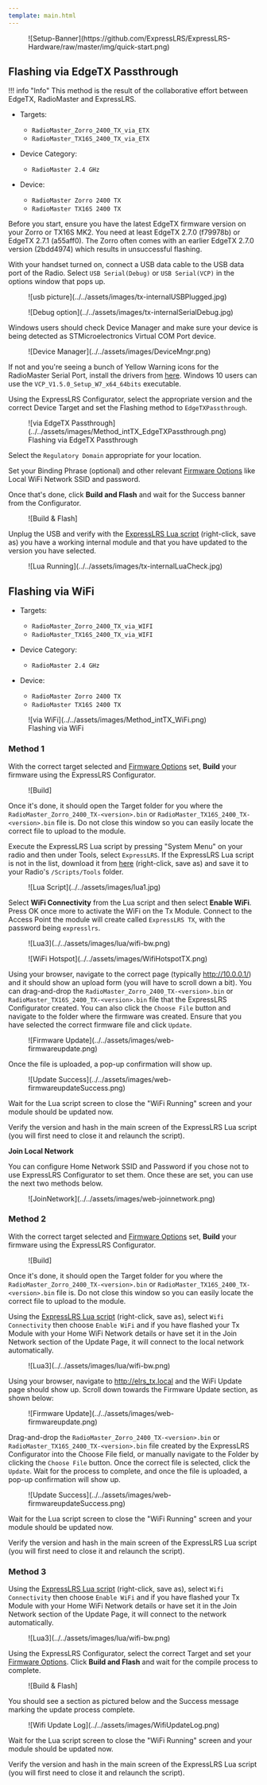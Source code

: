 ```yaml
---
template: main.html
---
```


<figure markdown>
![Setup-Banner](https://github.com/ExpressLRS/ExpressLRS-Hardware/raw/master/img/quick-start.png)
</figure>

## Flashing via EdgeTX Passthrough

!!! info "Info"
    This method is the result of the collaborative effort between EdgeTX, RadioMaster and ExpressLRS.

- Targets:
    - `RadioMaster_Zorro_2400_TX_via_ETX`
    - `RadioMaster_TX16S_2400_TX_via_ETX`

- Device Category:
    - `RadioMaster 2.4 GHz`

- Device:
    - `RadioMaster Zorro 2400 TX`
    - `RadioMaster TX16S 2400 TX`

Before you start, ensure you have the latest EdgeTX firmware version on your Zorro or TX16S MK2. You need at least EdgeTX 2.7.0 (f79978b) or EdgeTX 2.7.1 (a55aff0). The Zorro often comes with an earlier EdgeTX 2.7.0 version (2bdd4974) which results in unsuccessful flashing.

With your handset turned on, connect a USB data cable to the USB data port of the Radio. Select `USB Serial(Debug)` or `USB Serial(VCP)` in the options window that pops up. 

<figure markdown>
![usb picture](../../assets/images/tx-internalUSBPlugged.jpg)
</figure>

<figure markdown>
![Debug option](../../assets/images/tx-internalSerialDebug.jpg)
</figure>

Windows users should check Device Manager and make sure your device is being detected as STMicroelectronics Virtual COM Port device. 

<figure markdown>
![Device Manager](../../assets/images/DeviceMngr.png)
</figure>

If not and you're seeing a bunch of Yellow Warning icons for the RadioMaster Serial Port, install the drivers from [here](https://www.st.com/en/development-tools/stsw-stm32102.html). Windows 10 users can use the `VCP_V1.5.0_Setup_W7_x64_64bits` executable.

Using the ExpressLRS Configurator, select the appropriate version and the correct Device Target and set the Flashing method to `EdgeTXPassthrough`.

<figure markdown>
![via EdgeTX Passthrough](../../assets/images/Method_intTX_EdgeTXPassthrough.png)
<figcaption>Flashing via EdgeTX Passthrough</figcaption>
</figure>

Select the `Regulatory Domain` appropriate for your location.

Set your Binding Phrase (optional) and other relevant [Firmware Options] like Local WiFi Network SSID and password.

Once that's done, click **Build and Flash** and wait for the Success banner from the Configurator.

<figure markdown>
![Build & Flash]
</figure>

Unplug the USB and verify with the [ExpressLRS Lua script] (right-click, save as) you have a working internal module and that you have updated to the version you have selected.

<figure markdown>
![Lua Running](../../assets/images/tx-internalLuaCheck.jpg)
</figure>

## Flashing via WiFi

- Targets:
    - `RadioMaster_Zorro_2400_TX_via_WIFI`
    - `RadioMaster_TX16S_2400_TX_via_WIFI`

- Device Category:
    - `RadioMaster 2.4 GHz`

- Device: 
    - `RadioMaster Zorro 2400 TX`
    - `RadioMaster TX16S 2400 TX`

<figure markdown>
![via WiFi](../../assets/images/Method_intTX_WiFi.png)
<figcaption>Flashing via WiFi</figcaption>
</figure>

### Method 1

With the correct target selected and [Firmware Options] set, **Build** your firmware using the ExpressLRS Configurator.

<figure markdown>
![Build]
</figure>

Once it's done, it should open the Target folder for you where the `RadioMaster_Zorro_2400_TX-<version>.bin` or `RadioMaster_TX16S_2400_TX-<version>.bin` file is. Do not close this window so you can easily locate the correct file to upload to the module.

Execute the ExpressLRS Lua script by pressing "System Menu" on your radio and then under Tools, select `ExpressLRS`. If the ExpressLRS Lua script is not in the list, download it from [here](https://github.com/ExpressLRS/ExpressLRS/blob/3.x.x-maintenance/src/lua/elrsV3.lua?raw=true) (right-click, save as) and save it to your Radio's `/Scripts/Tools` folder.

<figure markdown>
![Lua Script](../../assets/images/lua1.jpg)
</figure>

Select **WiFi Connectivity** from the Lua script and then select **Enable WiFi**. Press OK once more to activate the WiFi on the Tx Module. Connect to the Access Point the module will create called `ExpressLRS TX`, with the password being `expresslrs`.

<figure markdown>
![Lua3](../../assets/images/lua/wifi-bw.png)
</figure>

<figure markdown>
![WiFi Hotspot](../../assets/images/WifiHotspotTX.png)
</figure>

Using your browser, navigate to the correct page (typically http://10.0.0.1/) and it should show an upload form (you will have to scroll down a bit). You can drag-and-drop the `RadioMaster_Zorro_2400_TX-<version>.bin` or `RadioMaster_TX16S_2400_TX-<version>.bin` file that the ExpressLRS Configurator created. You can also click the `Choose File` button and navigate to the folder where the firmware was created. Ensure that you have selected the correct firmware file and click `Update`.

<figure markdown>
![Firmware Update](../../assets/images/web-firmwareupdate.png)
</figure>

Once the file is uploaded, a pop-up confirmation will show up.

<figure markdown>
![Update Success](../../assets/images/web-firmwareupdateSuccess.png)
</figure>

Wait for the Lua script screen to close the "WiFi Running" screen and your module should be updated now.

Verify the version and hash in the main screen of the ExpressLRS Lua script (you will first need to close it and relaunch the script).

**Join Local Network**

You can configure Home Network SSID and Password if you chose not to use ExpressLRS Configurator to set them. Once these are set, you can use the next two methods below.

<figure markdown>
![JoinNetwork](../../assets/images/web-joinnetwork.png)
</figure>

### Method 2

With the correct target selected and [Firmware Options] set, **Build** your firmware using the ExpressLRS Configurator.

<figure markdown>
![Build]
</figure>

Once it's done, it should open the Target folder for you where the `RadioMaster_Zorro_2400_TX-<version>.bin` or `RadioMaster_TX16S_2400_TX-<version>.bin` file is. Do not close this window so you can easily locate the correct file to upload to the module.

Using the [ExpressLRS Lua script] (right-click, save as), select `Wifi Connectivity` then choose `Enable WiFi` and if you have flashed your Tx Module with your Home WiFi Network details or have set it in the Join Network section of the Update Page, it will connect to the local network automatically.

<figure markdown>
![Lua3](../../assets/images/lua/wifi-bw.png)
</figure>

Using your browser, navigate to http://elrs_tx.local and the WiFi Update page should show up. Scroll down towards the Firmware Update section, as shown below:

<figure markdown>
![Firmware Update](../../assets/images/web-firmwareupdate.png)
</figure>

Drag-and-drop the `RadioMaster_Zorro_2400_TX-<version>.bin` or `RadioMaster_TX16S_2400_TX-<version>.bin` file created by the ExpressLRS Configurator into the Choose File field, or manually navigate to the Folder by clicking the `Choose File` button. Once the correct file is selected, click the `Update`. Wait for the process to complete, and once the file is uploaded, a pop-up confirmation will show up.

<figure markdown>
![Update Success](../../assets/images/web-firmwareupdateSuccess.png)
</figure>

Wait for the Lua script screen to close the "WiFi Running" screen and your module should be updated now.

Verify the version and hash in the main screen of the ExpressLRS Lua script (you will first need to close it and relaunch the script).

### Method 3

Using the [ExpressLRS Lua script] (right-click, save as), select `Wifi Connectivity` then choose `Enable WiFi` and if you have flashed your Tx Module with your Home WiFi Network details or have set it in the Join Network section of the Update Page, it will connect to the network automatically.

<figure markdown>
![Lua3](../../assets/images/lua/wifi-bw.png)
</figure>

Using the ExpressLRS Configurator, select the correct Target and set your [Firmware Options]. Click **Build and Flash** and wait for the compile process to complete. 

<figure markdown>
![Build & Flash]
</figure>

You should see a section as pictured below and the Success message marking the update process complete.

<figure markdown>
![Wifi Update Log](../../assets/images/WifiUpdateLog.png)
</figure>

Wait for the Lua script screen to close the "WiFi Running" screen and your module should be updated now.

Verify the version and hash in the main screen of the ExpressLRS Lua script (you will first need to close it and relaunch the script).

[ExpressLRS Lua script]: https://github.com/ExpressLRS/ExpressLRS/blob/3.x.x-maintenance/src/lua/elrsV3.lua?raw=true
[Build]: ../../assets/images/Build.png
[Build & Flash]: ../../assets/images/BuildFlash.png
[Firmware Options]: ../firmware-options.md